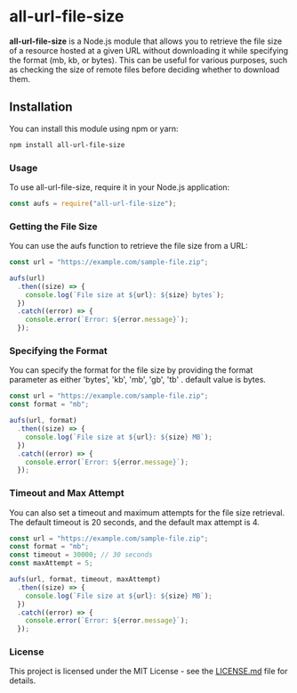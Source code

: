 # all-url-file-size

**all-url-file-size** is a Node.js module that allows you to retrieve the file size of a resource hosted at a given URL without downloading it while specifying the format (mb, kb, or bytes). This can be useful for various purposes, such as checking the size of remote files before deciding whether to download them.

## Installation

You can install this module using npm or yarn:

```bash
npm install all-url-file-size
```

### Usage

To use all-url-file-size, require it in your Node.js application:

```javascript
const aufs = require("all-url-file-size");
```

### Getting the File Size

You can use the aufs function to retrieve the file size from a URL:

```javascript
const url = "https://example.com/sample-file.zip";

aufs(url)
  .then((size) => {
    console.log(`File size at ${url}: ${size} bytes`);
  })
  .catch((error) => {
    console.error(`Error: ${error.message}`);
  });
```

### Specifying the Format

You can specify the format for the file size by providing the format parameter as either 'bytes', 'kb', 'mb', 'gb', 'tb' . default value is bytes.

```javascript
const url = "https://example.com/sample-file.zip";
const format = "mb";

aufs(url, format)
  .then((size) => {
    console.log(`File size at ${url}: ${size} MB`);
  })
  .catch((error) => {
    console.error(`Error: ${error.message}`);
  });
```

### Timeout and Max Attempt

You can also set a timeout and maximum attempts for the file size retrieval. The default timeout is 20 seconds, and the default max attempt is 4.

```javascript
const url = "https://example.com/sample-file.zip";
const format = "mb";
const timeout = 30000; // 30 seconds
const maxAttempt = 5;

aufs(url, format, timeout, maxAttempt)
  .then((size) => {
    console.log(`File size at ${url}: ${size} MB`);
  })
  .catch((error) => {
    console.error(`Error: ${error.message}`);
  });
```

### License

This project is licensed under the MIT License - see the [LICENSE.md](https://github.com/shuvra-matrix/all-url-file-size/blob/main/LICENSE.md) file for details.
